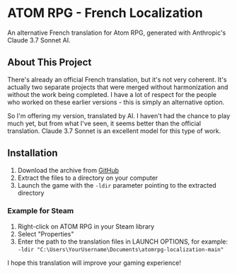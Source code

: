 # ATOM RPG - French Localization

An alternative French translation for Atom RPG, generated with Anthropic's Claude 3.7 Sonnet AI.

## About This Project

There's already an official French translation, but it's not very coherent. It's actually two separate projects that were merged without harmonization and without the work being completed. I have a lot of respect for the people who worked on these earlier versions - this is simply an alternative option.

So I'm offering my version, translated by AI. I haven't had the chance to play much yet, but from what I've seen, it seems better than the official translation. Claude 3.7 Sonnet is an excellent model for this type of work.

## Installation

1. Download the archive from [GitHub](https://github.com/yvon/atomrpg-localization/archive/refs/heads/main.zip)
2. Extract the files to a directory on your computer
3. Launch the game with the `-ldir` parameter pointing to the extracted directory

### Example for Steam

1. Right-click on ATOM RPG in your Steam library
2. Select "Properties"
3. Enter the path to the translation files in LAUNCH OPTIONS, for example:
   `-ldir "C:\Users\YourUsername\Documents\atomrpg-localization-main"`

I hope this translation will improve your gaming experience!
